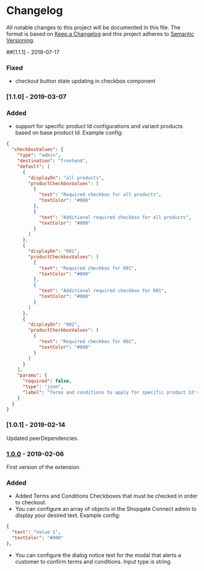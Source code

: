 # Changelog
 All notable changes to this project will be documented in this file.
 The format is based on [Keep a Changelog](http://keepachangelog.com/) and this project adheres to [Semantic Versioning](http://semver.org/).

##[1.1.1] - 2019-07-17
### Fixed
-  checkout button state updating in checkbox component

### [1.1.0] - 2019-03-07
### Added
- support for specific product Id configurations and variant products based on base product Id. Example config:
```json
{
  "checkboxValues": {
    "type": "admin",
    "destination": "frontend",
    "default": [
      {
        "displayOn": "all products",
        "productCheckboxValues": [
          {
            "text": "Required checkbox for all products",
            "textColor": "#000"
          },
          {
            "text": "Additional required checkbox for all products",
            "textColor": "#000"
          }
        ]
      },
      {
        "displayOn": "001",
        "productCheckboxValues": [
          {
            "text": "Required checkbox for 001",
            "textColor": "#000"
          },
          {
            "text": "Additional required checkbox for 001",
            "textColor": "#000"
          }
        ]
      },
      {
        "displayOn": "002",
        "productCheckboxValues": [
          {
            "text": "Required checkbox for 002",
            "textColor": "#000"
          }
        ]
      }
    ],
    "params": {
      "required": false,
      "type": "json",
      "label": "Terms and conditions to apply for specific product Id's or all products"
    }
  }
}
```

### [1.0.1] - 2019-02-14
Updated peerDependencies.

### [1.0.0] - 2019-02-06
First version of the extension.
### Added
- Added Terms and Conditions Checkboxes that must be checked in order to checkout.
- You can configure an array of objects in the Shopgate Connect admin to display your desired text. Example config:
```json
{
  "text": "Value 1",
  "textColor": "#000"
},
```
- You can configure the dialog notice text for the modal that alerts a customer to confirm terms and conditions. Input type is string.

[1.0.0]: https://github.com/shopgate/ext-terms-and-conditions/compare/v0.0.1...v1.0.0
